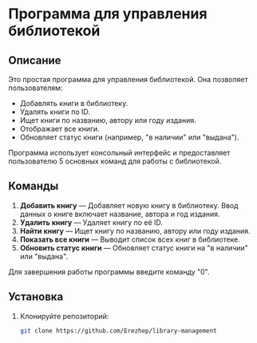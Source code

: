 # Программа для управления библиотекой

## Описание

Это простая программа для управления библиотекой. Она позволяет пользователям:
- Добавлять книги в библиотеку.
- Удалять книги по ID.
- Ищет книги по названию, автору или году издания.
- Отображает все книги.
- Обновляет статус книги (например, "в наличии" или "выдана").

Программа использует консольный интерфейс и предоставляет пользователю 5 основных команд для работы с библиотекой.

## Команды

1. **Добавить книгу** — Добавляет новую книгу в библиотеку. Ввод данных о книге включает название, автора и год издания.
2. **Удалить книгу** — Удаляет книгу по её ID.
3. **Найти книгу** — Ищет книгу по названию, автору или году издания.
4. **Показать все книги** — Выводит список всех книг в библиотеке.
5. **Обновить статус книги** — Обновляет статус книги на "в наличии" или "выдана".

Для завершения работы программы введите команду "0".

## Установка

1. Клонируйте репозиторий:
   ```bash
   git clone https://github.com/Erezhep/library-management
